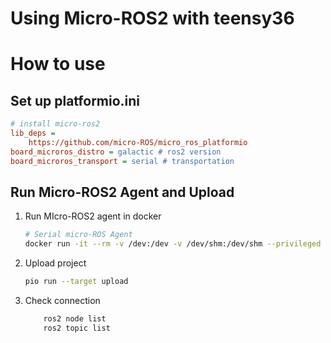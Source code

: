 # Using Micro-ROS2 with teensy36

# How to use
## Set up platformio.ini
```ini
# install micro-ros2
lib_deps =
    https://github.com/micro-ROS/micro_ros_platformio
board_microros_distro = galactic # ros2 version
board_microros_transport = serial # transportation
```

## Run Micro-ROS2 Agent and Upload 
1. Run MIcro-ROS2 agent in docker
    ```bash
    # Serial micro-ROS Agent
    docker run -it --rm -v /dev:/dev -v /dev/shm:/dev/shm --privileged --net=host microros/micro-ros-agent:$ROS_DISTRO serial --dev [YOUR BOARD PORT] -v6
    ```

2. Upload project
    ```bash
    pio run --target upload
    ```
3. Check connection
    ```bash
        ros2 node list
        ros2 topic list
    ```
